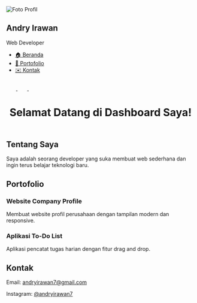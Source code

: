 <!DOCTYPE html>
<html lang="id">
<head>
  <meta charset="UTF-8">
  <meta name="viewport" content="width=device-width, initial-scale=1.0">
  <title>Dashboard Profil - Andry Irawan</title>
  <link rel="stylesheet" href="style.css">
</head>
<body>
  <div class="dashboard">
    <aside class="sidebar">
      <div class="profile">
        <img src="images/profile.jpg" alt="Foto Profil" class="profile-img">
        <h2>Andry Irawan</h2>
        <p class="role">Web Developer</p>
      </div>
      <nav>
        <ul>
          <li><a href="#tentang"><span>🏠</span> Beranda</a></li>
          <li><a href="#portofolio"><span>💼</span> Portofolio</a></li>
          <li><a href="#kontak"><span>✉️</span> Kontak</a></li>
        </ul>
      </nav>
      <div class="sosmed">
        <a href="https://instagram.com/andryirawan7" target="_blank" title="Instagram">
          <!-- Instagram SVG -->
          <svg width="26" height="26" viewBox="0 0 24 24" fill="#E1306C"><path d="M12 2.2c3.2 0..."/></svg>
        </a>
        <a href="https://github.com/andryirawan7-dot" target="_blank" title="GitHub">
          <!-- GitHub SVG -->
          <svg width="26" height="26" viewBox="0 0 24 24" fill="#181717"><path d="M12 .3a12 12 0..."/></svg>
        </a>
        <a href="mailto:andryirawan7@gmail.com" title="Email">
          <!-- Email SVG -->
          <svg width="26" height="26" viewBox="0 0 24 24" fill="#EA4335"><path d="M12 13.065c-.279..."/></svg>
        </a>
      </div>
    </aside>
    <main class="main-content">
      <header>
        <h1>Selamat Datang di Dashboard Saya!</h1>
      </header>
      <section id="tentang">
        <h2>Tentang Saya</h2>
        <p>Saya adalah seorang developer yang suka membuat web sederhana dan ingin terus belajar teknologi baru.</p>
      </section>
      <section id="portofolio">
        <h2>Portofolio</h2>
        <div class="card-list">
          <div class="card">
            <h3>Website Company Profile</h3>
            <p>Membuat website profil perusahaan dengan tampilan modern dan responsive.</p>
          </div>
          <div class="card">
            <h3>Aplikasi To-Do List</h3>
            <p>Aplikasi pencatat tugas harian dengan fitur drag and drop.</p>
          </div>
          <!-- Tambahkan kartu portofolio lain sesuai kebutuhan -->
        </div>
      </section>
      <section id="kontak">
        <h2>Kontak</h2>
        <p>Email: <a href="mailto:andryirawan7@gmail.com">andryirawan7@gmail.com</a></p>
        <p>Instagram: <a href="https://instagram.com/andryirawan545" target="_blank">@andryirawan7</a></p>
      </section>
    </main>
  </div>
</body>
</html>
